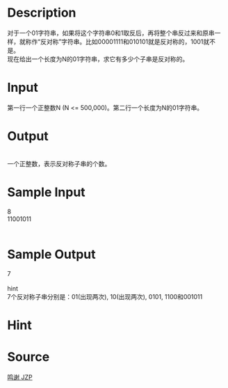
# Description

<div class="content"><p>对于一个01字符串，如果将这个字符串0和1取反后，再将整个串反过来和原串一样，就称作“反对称”字符串。比如00001111和010101就是反对称的，1001就不是。<br/>
现在给出一个长度为N的01字符串，求它有多少个子串是反对称的。</p>
<p></p></div>

# Input

<div class="content"><p>第一行一个正整数N (N &lt;= 500,000)。第二行一个长度为N的01字符串。</p>
<p></p></div>

# Output

<div class="content"><p><br/>
一个正整数，表示反对称子串的个数。</p>
<p></p></div>

# Sample Input

<div class="content"><span class="sampledata">8<br/>
11001011<br/>
<br/>
</span></div>

# Sample Output

<div class="content"><span class="sampledata">7<br/>
<br/>
hint<br/>
7个反对称子串分别是：01(出现两次), 10(出现两次), 0101, 1100和001011<br/>
</span></div>

# Hint

<div class="content"><p></p></div>

# Source

<div class="content"><p><a href="problemset.php?search=鸣谢 JZP">鸣谢 JZP</a></p></div>

